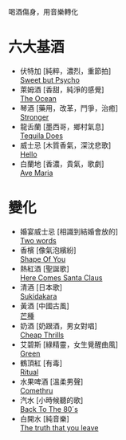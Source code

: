 喝酒傷身，用音樂轉化  
# 六大基酒
* 伏特加 [純粹，濃烈，重節拍]    
[Sweet but Psycho](https://www.youtube.com/watch?v=WXBHCQYxwr0)
* 萊姆酒 [香甜，純淨的感覺]  
[The Ocean](https://www.youtube.com/watch?v=mGQFZxIuURE)
* 琴酒 [藥用，改革，鬥爭，治癒]  
[Stronger](https://www.youtube.com/watch?v=Xn676-fLq7I)
* 龍舌蘭 [墨西哥，鄉村氣息]  
[Tequila Does](https://www.youtube.com/watch?v=ZAmD9U2hH4A)
* 威士忌 [木質香氣，深沈悲歌]  
[Hello](https://www.youtube.com/watch?v=YQHsXMglC9A)
* 白蘭地 [香濃，貴氣，歌劇]  
[Ave Maria](https://www.youtube.com/watch?v=2bosouX_d8Y)

# 變化
* 婚宴威士忌 [相識到結婚會放的]  
[Two words](https://www.youtube.com/watch?v=lSY5LAn3vBg)
* 香檳 [像氣泡繽紛]  
[Shape Of You](https://www.youtube.com/watch?v=_dK2tDK9grQ)
* 熱紅酒 [聖誕歌]  
[Here Comes Santa Claus](https://www.youtube.com/watch?v=1Oz8NQQOWrM)
* 清酒 [日本歌]  
[Sukidakara](https://www.youtube.com/watch?v=eYAd4uDotF0)
* 黃酒 [中國古風]  
[芒種](https://www.youtube.com/watch?v=3uKERKML6A4)
* 奶酒 [奶跟酒，男女對唱]  
[Cheap Thrills](https://www.youtube.com/watch?v=nYh-n7EOtMA)  
* 艾碧斯 [綠精靈，女生覺醒曲風]  
[Green](https://www.youtube.com/watch?v=9Hi8--bng8U)  
* 鶴頂紅 [有毒]  
[Ritual](https://www.youtube.com/watch?v=ontU9cOg354)
* 水果啤酒 [溫柔男聲]  
[Comethru](https://www.youtube.com/watch?v=jO2viLEW-1A)
* 汽水 [小時候聽的歌]  
[Back To The 80´s](https://www.youtube.com/watch?v=qUbxFeqRZwI)
* 白開水 [純音樂]  
[The truth that you leave](https://www.youtube.com/watch?v=k3-kpD1hcRo)
